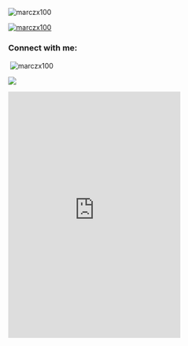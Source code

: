 <p align="left"> <img src="https://komarev.com/ghpvc/?username=marczx100&label=Profile%20views&color=0e75b6&style=flat" alt="marczx100" /> </p>

<p align="left"> <a href="https://www.youtube.com/watch?v=plB0K0DROFs&ab_channel=MisterAce"><img src="https://github-profile-trophy.vercel.app/?username=marczx100&theme=onedark&column=-1" alt="marczx100" /></a> </p>

<h3 align="left">Connect with me:</h3>
<p align="left">
</p>

<p>&nbsp;<img align="center" src="https://github-readme-stats.vercel.app/api?username=marczx100&show_icons=true&locale=es&theme=onedark" alt="marczx100" /></p>

![](./hola.svg)

<iframe src="https://discord.com/widget?id=707958627377348719&theme=dark" width="350" height="500" allowtransparency="true" frameborder="0" sandbox="allow-popups allow-popups-to-escape-sandbox allow-same-origin allow-scripts"></iframe>

